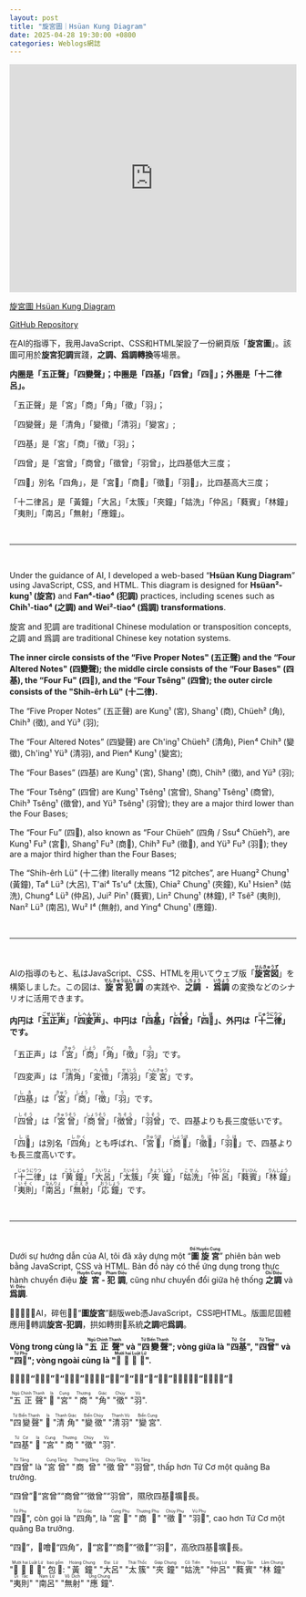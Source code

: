 ```yaml
---
layout: post
title: "旋宮圖｜Hsüan Kung Diagram"
date: 2025-04-28 19:30:00 +0800
categories: Weblogs網誌
---
```


<link rel="stylesheet" href="/style.css">

<iframe 
  src="https://yongzs1218.github.io/hsuan-kung/" 
  width="100%" 
  height="400px" 
  title="旋宮圖 Hsüan Kung Diagram"
  frameborder="0" 
  style="border: none;">
  <a href="https://yongzs1218.github.io/hsuan-kung">旋宮圖｜Hsüan Kung Diagram</a>
</iframe>

[旋宮圖 Hsüan Kung Diagram](https://yongzs1218.github.io/hsuan-kung)

[GitHub Repository](https://github.com/YongZS1218/hsuan-kung)

在AI的指導下，我用JavaScript、CSS和HTML架設了一份網頁版「**旋宮圖**」。該圖可用於**旋宮犯調**實踐，**之調、爲調轉換**等場景。

**内圈是「五正聲」「四變聲」；中圈是「四基」「四曾」「四<span class="special-font">𩒺</span>」；外圈是「十二律呂」。**

「五正聲」是「宮」「商」「角」「徵」「羽」；

「四變聲」是「清角」「變徵」「清羽」「變宮」;

「四基」是「宮」「商」「徵」「羽」；

「四曾」是「宮曾」「商曾」「徵曾」「羽曾」，比四基低大三度；

「四<span class="special-font">𩒺</span>」別名「四角」，是「宮<span class="special-font">𩒺</span>」「商<span class="special-font">𩒺</span>」「徵<span class="special-font">𩒺</span>」「羽<span class="special-font">𩒺</span>」，比四基高大三度；

「十二律呂」是「黃鐘」「大呂」「太簇」「夾鐘」「姑洗」「仲呂」「蕤賓」「林鐘」「夷則」「南呂」「無射」「應鐘」。

<br>
<hr>
<br>

Under the guidance of AI, I developed a web-based “**Hsüan Kung Diagram**” using JavaScript, CSS, and HTML. This diagram is designed for **Hsüan²-kung¹ (旋宮)** and **Fan⁴-tiao⁴ (犯調)** practices, including scenes such as **Chih¹-tiao⁴ (之調) and Wei²-tiao⁴ (爲調) transformations**.

旋宮 and 犯調 are traditional Chinese modulation or transposition concepts, 之調 and 爲調 are traditional Chinese key notation systems.

**The inner circle consists of the “Five Proper Notes" (五正聲) and the “Four Altered Notes" (四變聲); the middle circle consists of the “Four Bases" (四基), the “Four Fu" (四<span class="special-font">𩒺</span>), and the “Four Tsêng" (四曾); the outer circle consists of the "Shih-êrh Lü" (十二律).**

The “Five Proper Notes” (五正聲) are Kung¹ (宮), Shang¹ (商), Chüeh² (角), Chih³ (徵), and Yü³ (羽);

The “Four Altered Notes” (四變聲) are Ch'ing¹ Chüeh² (清角), Pien⁴ Chih³ (變徵), Ch'ing¹ Yü³ (清羽), and Pien⁴ Kung¹ (變宮);

The “Four Bases” (四基) are Kung¹ (宮), Shang¹ (商), Chih³ (徵), and Yü³ (羽);

The “Four Tsêng” (四曾) are Kung¹ Tsêng¹ (宮曾), Shang¹ Tsêng¹ (商曾), Chih³ Tsêng¹ (徵曾), and Yü³ Tsêng¹ (羽曾); they are a major third lower than the Four Bases;

The “Four Fu” (四<span class="special-font">𩒺</span>), also known as “Four Chüeh” (四角 / Ssu⁴ Chüeh²), are Kung¹ Fu³ (宮<span class="special-font">𩒺</span>), Shang¹ Fu³ (商<span class="special-font">𩒺</span>), Chih³ Fu³ (徵<span class="special-font">𩒺</span>), and Yü³ Fu³ (羽<span class="special-font">𩒺</span>); they are a major third higher than the Four Bases;

The “Shih-êrh Lü” (十二律) literally means “12 pitches”, are Huang² Chung¹ (黃鐘), Ta⁴ Lü³ (大呂), T'ai⁴ Ts'u⁴ (太簇), Chia² Chung¹ (夾鐘), Ku¹ Hsien³ (姑洗), Chung⁴ Lü³ (仲呂), Jui² Pin¹ (蕤賓), Lin² Chung¹ (林鐘), I² Tsê² (夷則), Nan² Lü³ (南呂), Wu² I⁴ (無射), and Ying⁴ Chung¹ (應鐘).

<br>
<hr>
<br>

AIの指導のもと、私はJavaScript、CSS、HTMLを用いてウェブ版「**<ruby>旋宮図<rt>せんきゅうず</rt></ruby>**」を構築しました。この図は、**<ruby>旋宮犯調<rt>せんきゅうはんちょう</rt></ruby>** の実践や、**<ruby>之調<rt>しちょう</rt></ruby>** ・ **<ruby>爲調<rt>いちょう</rt></ruby>** の変換などのシナリオに活用できます。

**内円は「<ruby>五正声<rt>ごせいせい</rt></ruby>」「<ruby>四変声<rt>しへんせい</rt></ruby>」、中円は「<ruby>四基<rt>しき</rt></ruby>」「<ruby>四曾<rt>しそう</rt></ruby>」「<ruby>四<span class="special-font">𩒺</span><rt>しほ</rt></ruby>」、外円は「<ruby>十二律<rt>じゅうにりつ</rt></ruby>」です。**

「五正声」は「<ruby>宮<rt>きゅう</rt></ruby>」「<ruby>商<rt>しょう</rt></ruby>」「<ruby>角<rt>かく</rt></ruby>」「<ruby>徴<rt>ち</rt></ruby>」「<ruby>羽<rt>う</rt></ruby>」です。

「四変声」は「<ruby>清角<rt>せいかく</rt></ruby>」「<ruby>変徴<rt>へんち</rt></ruby>」「<ruby>清羽<rt>せいう</rt></ruby>」「<ruby>変宮<rt>へんきゅう</rt><ruby>」です。

「<ruby>四基<rt>しき</rt></ruby>」は「<ruby>宮<rt>きゅう</rt></ruby>」「<ruby>商<rt>しょう</rt></ruby>」「<ruby>徴<rt>ち</rt></ruby>」「<ruby>羽<rt>う</rt></ruby>」です。

「<ruby>四曾<rt>しそう</rt></ruby>」は「<ruby>宮曾<rt>きゅうそう</rt></ruby>」「<ruby>商曾<rt>しょうそう</rt></ruby>」「<ruby>徴曾<rt>ちそう</rt></ruby>」「<ruby>羽曾<rt>うそう</rt></ruby>」で、四基よりも長三度低いです。

「<ruby>四<span class="special-font">𩒺</span><rt>しほ</rt></ruby>」は別名「<ruby>四角<rt>しかく</rt></ruby>」とも呼ばれ、「<ruby>宮<span class="special-font">𩒺</span><rt>きゅうほ</rt></ruby>」「<ruby>商<span class="special-font">𩒺</span><rt>しょうほ</rt></ruby>」「<ruby>徵<span class="special-font">𩒺</span><rt>ちほ</rt></ruby>」「<ruby>羽<span class="special-font">𩒺</span><rt>うほ</rt></ruby>」で、四基よりも長三度高いです。

「<ruby>十二律<rt>じゅうにりつ</rt></ruby>」は「<ruby>黄鐘<rt>こうしょう</rt></ruby>」「<ruby>大呂<rt>たいりょ</rt></ruby>」「<ruby>太簇<rt>たいそう</rt></ruby>」「<ruby>夾鐘<rt>きょうしょう</rt></ruby>」「<ruby>姑洗<rt>こせん</rt></ruby>」「<ruby>仲呂<rt>ちゅうりょ</rt></ruby>」「<ruby>蕤賓<rt>すいひん</rt></ruby>」「<ruby>林鐘<rt>りんしょう</rt></ruby>」「<ruby>夷則<rt>いそく</rt></ruby>」「<ruby>南呂<rt>なんりょ</rt></ruby>」「<ruby>無射<rt>ぶえき</rt></ruby>」「<ruby>応鐘<rt>おうしょう</rt></ruby>」です。

<br>
<hr>
<br>

Dưới sự hướng dẫn của AI, tôi đã xây dựng một “**<ruby>圖旋宮<rt>Đồ Huyền Cung</rt></ruby>**” phiên bản web bằng JavaScript, CSS và HTML. Bản đồ này có thể ứng dụng trong thực hành chuyển điệu **<ruby>旋宮<rt>Huyền Cung</rt></ruby> - <ruby>犯調<rt>Phạm Điệu</rt></ruby>**, cũng như chuyển đổi giữa hệ thống **<ruby>之調<rt>Chi Điệu</rt></ruby>** và **<ruby>爲調<rt>Vi Điệu</rt></ruby>**.

𨑜事向引𧵑AI，碎㐌𡏦𥩯“**圖旋宮**”翻版web憑JavaScript，CSS吧HTML。版圖尼固體應用𥪝轉調**旋宮-犯調**，拱如轉𢷮𡧲系統**之調**吧**爲調**。

**Vòng trong cùng là "<ruby>五正聲<rt>Ngũ Chính Thanh</rt></ruby>" và "<ruby>四變聲<rt>Tứ Biến Thanh</rt></ruby>"; vòng giữa là "<ruby>四基<rt>Tứ Cơ</rt></ruby>", "<ruby>四曾<rt>Tứ Tằng</rt></ruby>" và "<ruby>四<span class="special-font">𩒺</span><rt>Tứ Phụ</rt></ruby>"; vòng ngoài cùng là "<ruby>𱑕𠄩律呂<rt>Mười hai Luật Lữ</rt></ruby>".**

**𤥑𥪝窮𱺵“五正聲”吧“四變聲”；𤥑𡧲𱺵“四基”，“四曾”吧“四<span class="special-font">𩒺</span>”；𤥑外窮𱺵“𱑕𠄩律呂”。**

"<ruby>五正聲<rt>Ngũ Chính Thanh</rt></ruby>" <ruby>𱺵<rt>là</rt></ruby> "<ruby>宮<rt>Cung</rt></ruby>" "<ruby>商<rt>Thương</rt></ruby>" "<ruby>角<rt>Giác</rt></ruby>" "<ruby>徵<rt>Chủy</rt></ruby>" "<ruby>羽<rt>Vũ</rt></ruby>".

"<ruby>四變聲<rt>Tứ Biến Thanh</rt></ruby>" <ruby>𱺵<rt>là</rt></ruby> "<ruby>清角<rt>Thanh Giác</rt></ruby>" "<ruby>變徵<rt>Biến Chủy</rt></ruby>" "<ruby>清羽<rt>Thanh Vũ</rt></ruby>" "<ruby>變宮<rt>Biến Cung</rt></ruby>".

"<ruby>四基<rt>Tứ Cơ</rt></ruby>" <ruby>𱺵<rt>là</rt></ruby> "<ruby>宮<rt>Cung</rt></ruby>" "<ruby>商<rt>Thương</rt></ruby>" "<ruby>徵<rt>Chủy</rt></ruby>" "<ruby>羽<rt>Vũ</rt></ruby>".

"<ruby>四曾<rt>Tứ Tằng</rt></ruby>" là "<ruby>宮曾<rt>Cung Tằng</rt></ruby>" "<ruby>商曾<rt>Thương Tằng</rt></ruby>" "<ruby>徵曾<rt>Chủy Tằng</rt></ruby>" "<ruby>羽曾<rt>Vũ Tằng</rt></ruby>", thấp hơn Tứ Cơ một quãng Ba trưởng.

“四曾”𱺵“宮曾”“商曾”“徴曾”“羽曾”，隰欣四基𠬠壙𠀧長。

"<ruby>四<span class="special-font">𩒺</span><rt>Tứ Phụ</rt></ruby>", còn gọi là "<ruby>四角<rt>Tứ Giác</rt></ruby>", là "<ruby>宮<span class="special-font">𩒺</span><rt>Cung Phụ</rt></ruby>" "<ruby>商<span class="special-font">𩒺</span><rt>Thương Phụ</rt></ruby>" "<ruby>徵<span class="special-font">𩒺</span><rt>Chủy Phụ</rt></ruby>" "<ruby>羽<span class="special-font">𩒺</span><rt>Vũ Phụ</rt></ruby>", cao hơn Tứ Cơ một quãng Ba trưởng.

“四<span class="special-font">𩒺</span>”，𡀳噲𱺵“四角”，𱺵“宮<span class="special-font">𩒺</span>”“商<span class="special-font">𩒺</span>”“徵<span class="special-font">𩒺</span>”“羽<span class="special-font">𩒺</span>”，高欣四基𠬠壙𠀧長。

"<ruby>𱑕𠄩律呂<rt>Mười hai Luật Lữ</rt></ruby>" <ruby>包𠁟<rt>bao gồm</rt></ruby>: "<ruby>黃鐘<rt>Hoàng Chung</rt></ruby>" "<ruby>大呂<rt>Đại Lữ</rt></ruby>" "<ruby>太簇<rt>Thái Thốc</rt></ruby>" "<ruby>夾鐘<rt>Giáp Chung</rt></ruby>" "<ruby>姑洗<rt>Cô Tiển</rt></ruby>" "<ruby>仲呂<rt>Trọng Lữ</rt></ruby>" "<ruby>蕤賓<rt>Nhuy Tân</rt></ruby>" "<ruby>林鐘<rt>Lâm Chung</rt></ruby>" "<ruby>夷則<rt>Di Tắc</rt></ruby>" "<ruby>南呂<rt>Nam Lữ</rt></ruby>" "<ruby>無射<rt>Vô Dịch</rt></ruby>" "<ruby>應鐘<rt>Ứng Chung</rt></ruby>".
